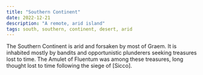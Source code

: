 ```yaml
---
title: "Southern Continent"
date: 2022-12-21
description: "A remote, arid island"
tags: south, southern, continent, desert, arid
---
```


The Southern Continent is arid and forsaken by most of Graem. It is inhabited
mostly by bandits and opportunistic plunderers seeking treasures lost
to time. The Amulet of Fluentum was among these treasures, long thought
lost to time following the siege of [Sicco].
